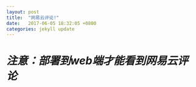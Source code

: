 ```yaml
---
layout: post
title:  "网易云评论!"
date:   2017-06-05 18:32:05 +0800
categories: jekyll update
---
```


# ***注意：部署到web端才能看到网易云评论*** #